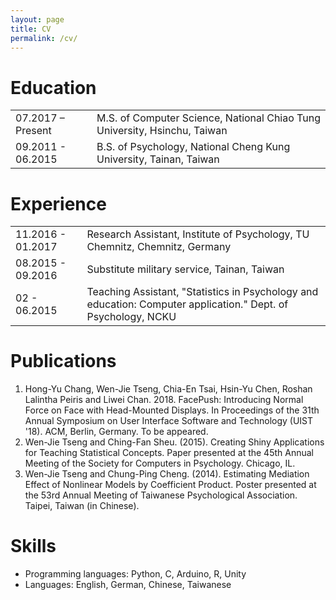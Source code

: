 ```yaml
---
layout: page
title: CV
permalink: /cv/
---
```


# Education

|                   |                                                                           |
|:------------------|:--------------------------------------------------------------------------|
| 07.2017 – Present | M.S. of Computer Science, National Chiao Tung University, Hsinchu, Taiwan |
| 09.2011 - 06.2015 | B.S. of Psychology, National Cheng Kung University, Tainan, Taiwan        |

# Experience
|                   |                                                                           |
|:------------------|:--------------------------------------------------------------------------|
| 11.2016 - 01.2017 | Research Assistant, Institute of Psychology, TU Chemnitz, Chemnitz, Germany |
| 08.2015 - 09.2016 | Substitute military service, Tainan, Taiwan |
| 02 - 06.2015      | Teaching Assistant, "Statistics in Psychology and education: Computer application." Dept. of Psychology, NCKU |

# Publications
1. Hong-Yu Chang, Wen-Jie Tseng, Chia-En Tsai, Hsin-Yu Chen, Roshan Lalintha Peiris and Liwei Chan. 2018. FacePush: Introducing Normal Force on Face with Head-Mounted Displays. In Proceedings of the 31th Annual Symposium on User Interface Software and Technology (UIST '18). ACM, Berlin, Germany. To be appeared.
2. Wen-Jie Tseng and Ching-Fan Sheu. (2015). Creating Shiny Applications for Teaching Statistical Concepts. Paper presented at the 45th Annual Meeting of the Society for Computers in Psychology. Chicago, IL.
3. Wen-Jie Tseng and Chung-Ping Cheng. (2014). Estimating Mediation Effect of Nonlinear Models by Coefficient Product. Poster presented at the 53rd Annual Meeting of Taiwanese Psychological Association. Taipei, Taiwan (in Chinese).

# Skills
* Programming languages: Python, C, Arduino, R, Unity
* Languages: English, German, Chinese, Taiwanese